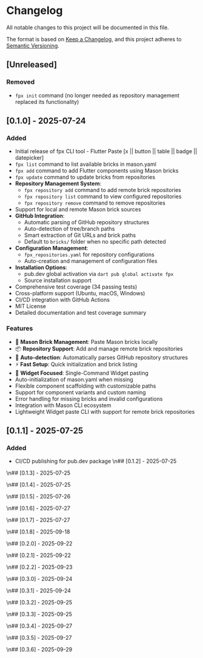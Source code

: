 # Changelog

All notable changes to this project will be documented in this file.

The format is based on [Keep a Changelog](https://keepachangelog.com/en/1.0.0/),
and this project adheres to [Semantic Versioning](https://semver.org/spec/v2.0.0.html).

## [Unreleased]

### Removed
- `fpx init` command (no longer needed as repository management replaced its functionality)

## [0.1.0] - 2025-07-24

### Added
- Initial release of fpx CLI tool - Flutter Paste [x || button || table || badge || datepicker]
- `fpx list` command to list available bricks in mason.yaml
- `fpx add` command to add Flutter components using Mason bricks
- `fpx update` command to update bricks from repositories
- **Repository Management System**:
  - `fpx repository add` command to add remote brick repositories
  - `fpx repository list` command to view configured repositories
  - `fpx repository remove` command to remove repositories
- Support for local and remote Mason brick sources
- **GitHub Integration**:
  - Automatic parsing of GitHub repository structures
  - Auto-detection of tree/branch paths
  - Smart extraction of Git URLs and brick paths
  - Default to `bricks/` folder when no specific path detected
- **Configuration Management**:
  - `fpx_repositories.yaml` for repository configurations
  - Auto-creation and management of configuration files
- **Installation Options**:
  - pub.dev global activation via `dart pub global activate fpx`
  - Source installation support
- Comprehensive test coverage (34 passing tests)
- Cross-platform support (Ubuntu, macOS, Windows)
- CI/CD integration with GitHub Actions
- MIT License
- Detailed documentation and test coverage summary

### Features
- 🧱 **Mason Brick Management**: Paste Mason bricks locally
- 📦 **Repository Support**: Add and manage remote brick repositories
- 🔄 **Auto-detection**: Automatically parses GitHub repository structures
- ⚡ **Fast Setup**: Quick initialization and brick listing
- 🎯 **Widget Focused**: Single-Command Widget pasting
- Auto-initialization of mason.yaml when missing
- Flexible component scaffolding with customizable paths
- Support for component variants and custom naming
- Error handling for missing bricks and invalid configurations
- Integration with Mason CLI ecosystem
- Lightweight Widget paste CLI with support for remote brick repositories

## [0.1.1] - 2025-07-25

### Added
- CI/CD publishing for pub.dev package
\n## [0.1.2] - 2025-07-25


\n## [0.1.3] - 2025-07-25


\n## [0.1.4] - 2025-07-25


\n## [0.1.5] - 2025-07-26


\n## [0.1.6] - 2025-07-27


\n## [0.1.7] - 2025-07-27


\n## [0.1.8] - 2025-09-18


\n## [0.2.0] - 2025-09-22


\n## [0.2.1] - 2025-09-22


\n## [0.2.2] - 2025-09-23


\n## [0.3.0] - 2025-09-24


\n## [0.3.1] - 2025-09-24


\n## [0.3.2] - 2025-09-25


\n## [0.3.3] - 2025-09-25


\n## [0.3.4] - 2025-09-27


\n## [0.3.5] - 2025-09-27


\n## [0.3.6] - 2025-09-29

